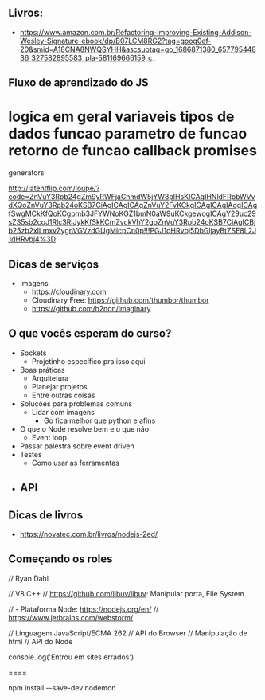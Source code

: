 ## Livros: 
- https://www.amazon.com.br/Refactoring-Improving-Existing-Addison-Wesley-Signature-ebook/dp/B07LCM8RG2?tag=goog0ef-20&smid=A18CNA8NWQSYHH&ascsubtag=go_1686871380_65779544836_327582895583_pla-581169666159_c_


## Fluxo de aprendizado do JS
logica em geral
variaveis
tipos de dados
funcao
parametro de funcao
retorno de funcao
callback
promises
=======
generators

http://latentflip.com/loupe/?code=ZnVuY3Rpb24gZm9yRWFjaChmdW5jYW8pIHsKICAgIHNldFRpbWVvdXQoZnVuY3Rpb24oKSB7CiAgICAgICAgZnVuY2FvKCkgICAgICAgIAogICAgfSwgMCkKfQoKCgpmb3JFYWNoKGZ1bmN0aW9uKCkgewogICAgY29uc29sZS5sb2coJ1Rlc3RlJykKfSkKCmZvckVhY2goZnVuY3Rpb24oKSB7CiAgICBjb25zb2xlLmxvZygnVGVzdGUgMicpCn0p!!!PGJ1dHRvbj5DbGljayBtZSE8L2J1dHRvbj4%3D

## Dicas de serviços
- Imagens
    - https://cloudinary.com
    - Cloudinary Free: https://github.com/thumbor/thumbor
    - https://github.com/h2non/imaginary

## O que vocês esperam do curso?
- Sockets
    - Projetinho específico pra isso aqui
- Boas práticas
    - Arquitetura
    - Planejar projetos
    - Entre outras coisas
- Soluções para problemas comuns
    - Lidar com imagens 
        - Go fica melhor que python e afins
- O que o Node resolve bem e o que não
    - Event loop
- Passar palestra sobre event driven
- Testes 
    - Como usar as ferramentas
- API 
    - 

## Dicas de livros
- https://novatec.com.br/livros/nodejs-2ed/



## Começando os roles
// Ryan Dahl

// V8 C++
// https://github.com/libuv/libuv: Manipular porta, File System

// - Plataforma Node: https://nodejs.org/en/
// https://www.jetbrains.com/webstorm/


// Linguagem JavaScript/ECMA 262
// API do Browser
    // Manipulação de html
// API do Node 

console.log('Entrou em sites errados')

====

npm install --save-dev nodemon